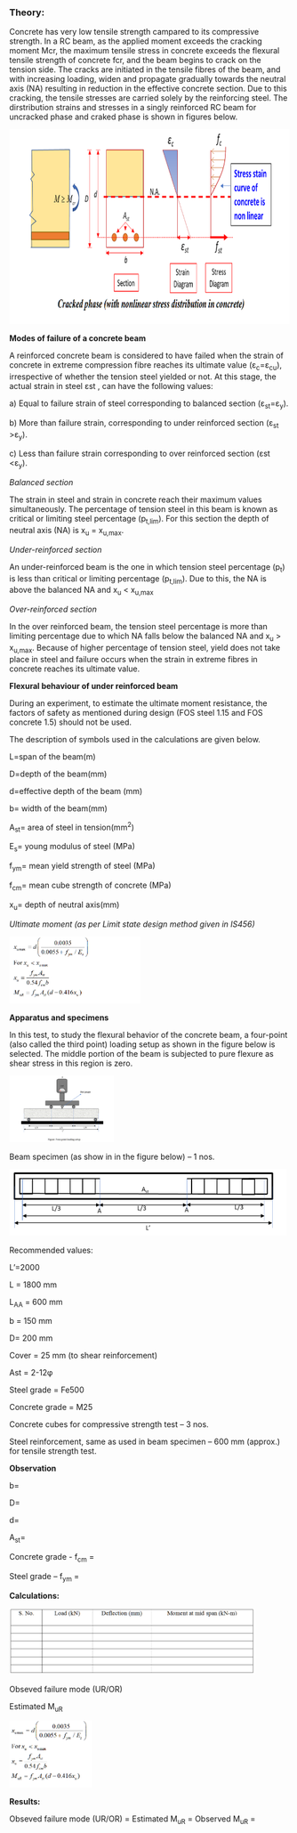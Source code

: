 ### Theory:

Concrete has very low tensile strength campared to its compressive strength. In a RC beam, as the applied moment exceeds the cracking moment Mcr, the maximum tensile stress in concrete exceeds the flexural tensile strength of concrete fcr, and the beam begins to crack on the tension side. The cracks are initiated in the tensile fibres of the beam, and with increasing loading, widen and propagate gradually towards the neutral axis (NA) resulting in reduction in the effective concrete section. Due to this cracking, the tensile stresses are carried  solely by the reinforcing steel. The dirstribution strains and stresses in a singly reinforced RC beam for uncracked phase and craked phase is shown in figures below.


<img src="images/t1.png" style="height: 350px;">

<strong>Modes of failure of a concrete beam</strong>

A reinforced concrete beam is considered to have failed when the strain of concrete in extreme compression fibre reaches its ultimate value (ε<sub>c</sub>=ε<sub>cu</sub>), irrespective of whether the tension steel yielded or not. At this stage, the actual strain in steel εst , can have the following values:

a) Equal to failure strain of steel corresponding to balanced section (ε<sub>st</sub>=ε<sub>y</sub>).

b) More than failure strain, corresponding to under reinforced section (ε<sub>st</sub> >ε<sub>y</sub>).

c) Less than failure strain corresponding to over reinforced section (ε</sub>st <ε<sub>y</sub>).

<i>Balanced section</i>

The strain in steel and strain in concrete reach their maximum values simultaneously. The percentage of tension steel in this beam is known as critical or limiting steel percentage (p<sub>t,lim</sub>). For this section the depth of neutral axis (NA) is x<sub>u</sub> = x<sub>u,max</sub>.

<i>Under-reinforced section</i>

An under-reinforced beam is the one in which tension steel percentage (p<sub>t</sub>) is less than critical or limiting percentage (p<sub>t,lim</sub>). Due to this, the NA is above the balanced NA and x<sub>u</sub> < x<sub>u,max</sub>

<i>Over-reinforced section</i>

In the over reinforced beam, the tension steel percentage is more than limiting percentage due to which NA falls below the balanced NA and x<sub>u</sub> > x<sub>u,max</sub>. Because of higher percentage of tension steel, yield does not take place in steel and failure occurs when the strain in extreme fibres in concrete reaches its ultimate value.

<strong>Flexural behaviour of under reinforced beam</strong>

During an experiment, to estimate the ultimate moment resistance, the factors of safety as mentioned during design (FOS steel 1.15 and FOS concrete 1.5) should not be used.

The description of symbols used in the calculations are given below.

L=span of the beam(m)

D=depth of the beam(mm)

d=effective depth of the beam (mm)

b= width of the beam(mm)

A<sub>st</sub>= area of steel in tension(mm<sup>2</sup>)

E<sub>s</sub>= young modulus of steel (MPa)

f<sub>ym</sub>= mean yield strength of steel (MPa)

f<sub>cm</sub>= mean cube strength of concrete (MPa)

x<sub>u</sub>= depth of neutral axis(mm)

<i>Ultimate moment (as per Limit state design method given in IS456)</i>

<img src="images/t2.png" style="height: 120px;">

<strong>Apparatus and specimens</strong>

In this test, to study the flexural behavior of the concrete beam, a four-point (also called the third point) loading setup as shown in the figure below is selected. The middle portion of the beam is subjected to pure flexure as shear stress in this region is zero.

<img src="images/t3.png" style="height: 120px;">

Beam specimen (as show in in the figure below) – 1 nos.

<img src="images/t4.png" style="height: 120px;">


Recommended values:

L’=2000

L = 1800 mm

L<sub>AA</sub> = 600 mm

b = 150 mm

D= 200 mm

Cover = 25 mm (to shear reinforcement)

Ast = 2-12φ

Steel grade = Fe500

Concrete grade = M25

Concrete cubes for compressive strength test – 3 nos.

Steel reinforcement, same as used in beam specimen – 600 mm (approx.) for tensile strength test.

<strong>Observation</strong>

b= 

D=	

d=

A<sub>st</sub>=

Concrete grade -            f<sub>cm</sub> =

Steel grade –				f<sub>ym</sub> =

<strong>Calculations:</strong>

<img src="images/t5.png" style="height: 120px;">

Obseved failure mode (UR/OR)

Estimated M<sub>uR</sub> 

<img src="images/t6.png" style="height: 120px;">

<strong>Results:</strong>

Obseved failure mode (UR/OR) = 
Estimated M<sub>uR</sub>  =
Observed M<sub>uR</sub>  =
